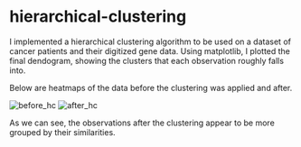 # hierarchical-clustering
I implemented a hierarchical clustering algorithm to be used on a dataset of cancer patients and their digitized gene data. Using matplotlib, I plotted the final dendogram, showing the clusters that each observation roughly falls into.
 
 Below are heatmaps of the data before the clustering was applied and after.
 
![before_hc](https://user-images.githubusercontent.com/72095024/133946274-e0bd672a-fc97-4d15-a16c-f86f43382291.png)
![after_hc](https://user-images.githubusercontent.com/72095024/133946268-705dbf74-4cdf-4f3e-94d6-15f2857e8e6a.png)

As we can see, the observations after the clustering appear to be more grouped by their similarities.
